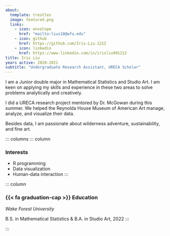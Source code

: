 ```yaml
---
about:
  template: trestles
  image: featured.png
  links:
    - icon: envelope
      href: "mailto:lius18@wfu.edu"
    - icon: github
      href: https://github.com/Iris-Liu-1212
    - icon: linkedin
      href: https://www.linkedin.com/in/irisliu991212
title: Iris Liu
years active: 2020-2021
subtitle: "Undergraduate Research Assistant, URECA Scholar"
---
```


I am a Junior double major in Mathematical Statistics and Studio Art. I am keen on applying my skills and experience in these two areas to solve problems analytically and creatively.

I did a URECA research project mentored by Dr. McGowan during this summer. We helped the Reynolda House Museum of American Art manage, analyze, and visualize their data.

Besides data, I am passionate about wilderness adventure, sustainability, and fine art.

::: columns
::: column
### Interests
- R programming
- Data visualization
- Human-data interaction
:::

::: column
### {{< fa graduation-cap >}} Education

*Wake Forest University*

B.S. in Mathematical Statistics &  B.A. in Studio Art, 2022
:::

:::
